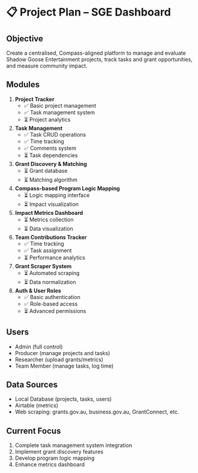 # 📋 Project Plan – SGE Dashboard

## Objective
Create a centralised, Compass-aligned platform to manage and evaluate Shadow Goose Entertainment projects, track tasks and grant opportunities, and measure community impact.

## Modules
1. **Project Tracker**
   - ✅ Basic project management
   - ✅ Task management system
   - ⏳ Project analytics
2. **Task Management**
   - ✅ Task CRUD operations
   - ✅ Time tracking
   - ✅ Comments system
   - ⏳ Task dependencies
3. **Grant Discovery & Matching**
   - ⏳ Grant database
   - ⏳ Matching algorithm
4. **Compass-based Program Logic Mapping**
   - ⏳ Logic mapping interface
   - ⏳ Impact visualization
5. **Impact Metrics Dashboard**
   - ⏳ Metrics collection
   - ⏳ Data visualization
6. **Team Contributions Tracker**
   - ✅ Time tracking
   - ✅ Task assignment
   - ⏳ Performance analytics
7. **Grant Scraper System**
   - ⏳ Automated scraping
   - ⏳ Data normalization
8. **Auth & User Roles**
   - ✅ Basic authentication
   - ✅ Role-based access
   - ⏳ Advanced permissions

## Users
- Admin (full control)
- Producer (manage projects and tasks)
- Researcher (upload grants/metrics)
- Team Member (manage tasks, log time)

## Data Sources
- Local Database (projects, tasks, users)
- Airtable (metrics)
- Web scraping: grants.gov.au, business.gov.au, GrantConnect, etc.

## Current Focus
1. Complete task management system integration
2. Implement grant discovery features
3. Develop program logic mapping
4. Enhance metrics dashboard
